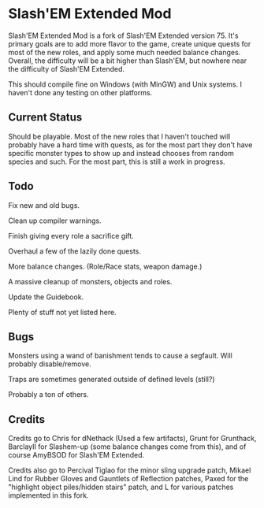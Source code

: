 Slash'EM Extended Mod
=====================

Slash'EM Extended Mod is a fork of Slash'EM Extended version 75.  It's primary goals are to add more flavor to the game, create unique quests for most of the new roles, and apply some much needed balance changes.  Overall, the difficulty will be a bit higher than Slash'EM, but nowhere near the difficulty of Slash'EM Extended.

This should compile fine on Windows (with MinGW) and Unix systems.  I haven't done any testing on other platforms.

Current Status
--------------

Should be playable.  Most of the new roles that I haven't touched will probably have a hard time with quests, as for the most part they don't have specific monster types to show up and instead chooses from random species and such.  For the most part, this is still a work in progress.

Todo
----

Fix new and old bugs.

Clean up compiler warnings.

Finish giving every role a sacrifice gift.

Overhaul a few of the lazily done quests.

More balance changes. (Role/Race stats, weapon damage.)

A massive cleanup of monsters, objects and roles.

Update the Guidebook.

Plenty of stuff not yet listed here.

Bugs
----
Monsters using a wand of banishment tends to cause a segfault.  Will probably disable/remove.

Traps are sometimes generated outside of defined levels (still?)

Probably a ton of others.

Credits
-------
Credits go to Chris for dNethack (Used a few artifacts), Grunt for Grunthack, BarclayII for Slashem-up (some balance changes come from this), and of course AmyBSOD for Slash'EM Extended.  

Credits also go to Percival Tiglao for the minor sling upgrade patch, Mikael Lind for Rubber Gloves and Gauntlets of Reflection patches, Paxed for the "highlight object piles/hidden stairs" patch, and L for various patches implemented in this fork.

